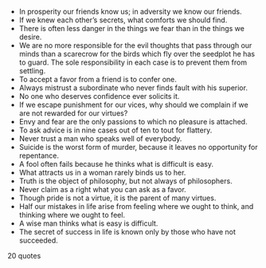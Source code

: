 - In prosperity our friends know us; in adversity we know our friends.
 - If we knew each other’s secrets, what comforts we should find.
 - There is often less danger in the things we fear than in the things we desire.
 - We are no more responsible for the evil thoughts that pass through our minds than a scarecrow for the birds which fly over the seedplot he has to guard. The sole responsibility in each case is to prevent them from settling.
 - To accept a favor from a friend is to confer one.
 - Always mistrust a subordinate who never finds fault with his superior.
 - No one who deserves confidence ever solicits it.
 - If we escape punishment for our vices, why should we complain if we are not rewarded for our virtues?
 - Envy and fear are the only passions to which no pleasure is attached.
 - To ask advice is in nine cases out of ten to tout for flattery.
 - Never trust a man who speaks well of everybody.
 - Suicide is the worst form of murder, because it leaves no opportunity for repentance.
 - A fool often fails because he thinks what is difficult is easy.
 - What attracts us in a woman rarely binds us to her.
 - Truth is the object of philosophy, but not always of philosophers.
 - Never claim as a right what you can ask as a favor.
 - Though pride is not a virtue, it is the parent of many virtues.
 - Half our mistakes in life arise from feeling where we ought to think, and thinking where we ought to feel.
 - A wise man thinks what is easy is difficult.
 - The secret of success in life is known only by those who have not succeeded.

20 quotes